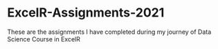 # ExcelR-Assignments-2021
These are the assignments I have completed during my journey of Data Science Course in ExcelR
